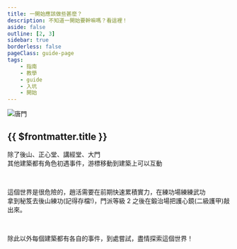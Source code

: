 ```yaml
---
title: 一開始應該做些甚麼？
description: 不知道一開始要幹嘛嗎？看這裡！
aside: false
outline: [2, 3]
sidebar: true
borderless: false
pageClass: guide-page
tags:
    - 指南
    - 教學
    - guide
    - 入坑
    - 開始
---
```


<img class='guide-img' src='/images/guide/2-how-to-start.jpg' alt='唐門'>

## {{ $frontmatter.title }}

除了後山、正心堂、講經堂、大門  
其他建築都有角色初遇事件，游標移動到建築上可以互動

<br>

這個世界是很危險的，趙活需要在前期快速累積實力，在練功場練練武功  
拿到秘笈去後山練功(記得存檔!)，門派等級 2 之後在鍛治場把護心鏡(二級護甲)敲出來。

<br>

除此以外每個建築都有各自的事件，到處嘗試，盡情探索這個世界！
